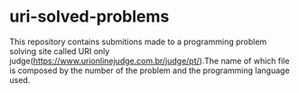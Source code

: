 # uri-solved-problems
This repository contains submitions made to a programming problem solving site called URI only judge(https://www.urionlinejudge.com.br/judge/pt/).The name of which file is composed by the number of the problem and the programming language used.
